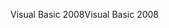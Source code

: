 <span data-ttu-id="bbdce-101">Visual Basic 2008</span><span class="sxs-lookup"><span data-stu-id="bbdce-101">Visual Basic 2008</span></span>